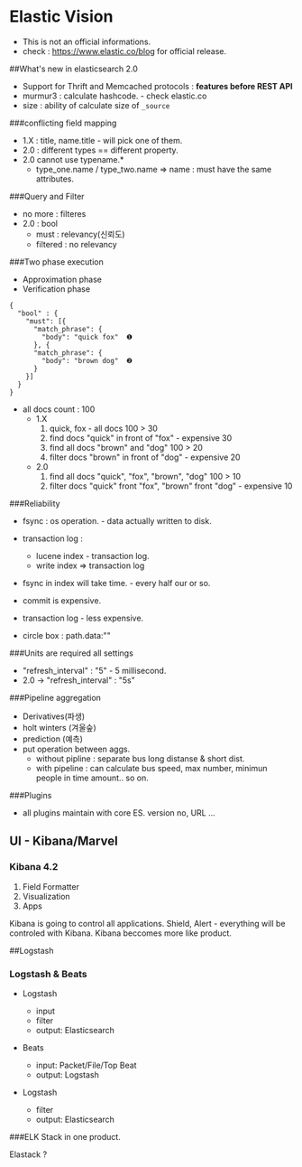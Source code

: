 # Elastic Vision

- This is not an official informations.
- check : https://www.elastic.co/blog for official release.

##What's new in elasticsearch 2.0

- Support for Thrift and Memcached protocols : **features before REST API**
- murmur3 : calculate hashcode. - check elastic.co
- size : ability of calculate size of `_source`

###conflicting field mapping

- 1.X : title, name.title - will pick one of them.
- 2.0 : different types == different property.
- 2.0 cannot use typename.*
  - type_one.name / type_two.name => name : must have the same attributes.

###Query and Filter
- no more : filteres
- 2.0 : bool
  - must : relevancy(신뢰도)
  - filtered : no relevancy

###Two phase execution
- Approximation phase
- Verification phase
```
{
  "bool" : {
    "must": [{
      "match_phrase": {
        "body": "quick fox"  ❶
      }, {
      "match_phrase": {
        "body": "brown dog"  ❷
      }
    }]
  }
}
```

- all docs count : 100
  - 1.X
    1. quick, fox - all docs    100 > 30
    2. find docs "quick" in front of "fox" - expensive 30
    3. find all docs "brown" and "dog"    100 > 20
    4. filter docs "brown" in front of "dog" - expensive  20
  - 2.0
    1. find all docs "quick", "fox", "brown", "dog"   100 > 10
    2. filter docs "quick" front "fox", "brown" front "dog" - expensive  10

###Reliability
- fsync : os operation. - data actually written to disk.
- transaction log :
  - lucene index - transaction log.
  - write index => transaction log
- fsync in index will take time. - every half our or so.
- commit is expensive.
- transaction log - less expensive.

- circle box : path.data:""

###Units are required all settings
- "refresh_interval" : "5" - 5 millisecond.
- 2.0 -> "refresh_interval" : "5s"

###Pipeline aggregation
- Derivatives(파생)
- holt winters (겨울숲)
- prediction (예측)
- put operation between aggs.
  - without pipline : separate bus long distanse & short dist.
  - with pipeline : can calculate bus speed, max number, minimun people in time amount.. so on.

###Plugins
- all plugins maintain with core ES. version no, URL ...

## UI - Kibana/Marvel
### Kibana 4.2

1. Field Formatter
2. Visualization
3. Apps

Kibana is going to control all applications.
Shield, Alert - everything will be controled with Kibana.
Kibana beccomes more like product.

##Logstash
### Logstash & Beats

- Logstash
  - input
  - filter
  - output: Elasticsearch

- Beats
  - input: Packet/File/Top Beat
  - output: Logstash

- Logstash
  - filter
  - output: Elasticsearch

###ELK Stack in one product.

Elastack ?
